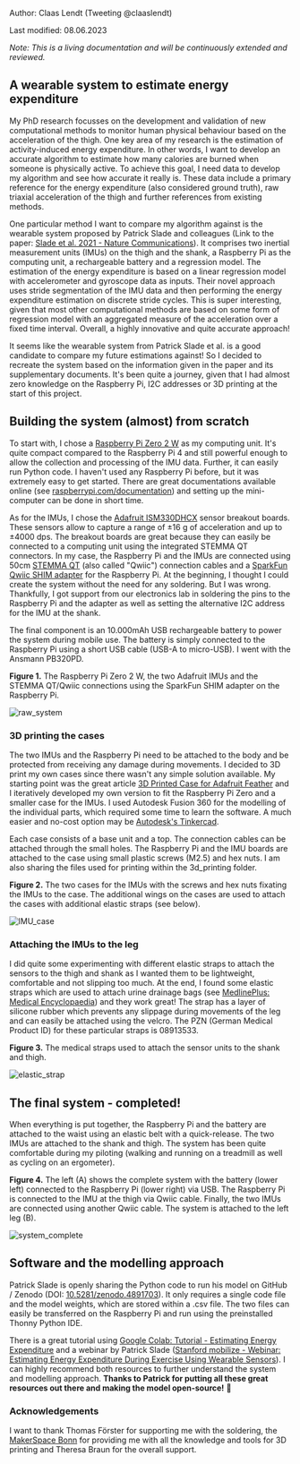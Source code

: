 Author: Claas Lendt (Tweeting @claaslendt)

Last modified: 08.06.2023

*Note: This is a living documentation and will be continuously extended and reviewed.*



## A wearable system to estimate energy expenditure

My PhD research focusses on the development and validation of new computational methods to monitor human physical behaviour based on the acceleration of the thigh. One key area of my research is the estimation of activity-induced energy expenditure. In other words, I want to develop an accurate algorithm to estimate how many calories are burned when someone is physically active. To achieve this goal, I need data to develop my algorithm and see how accurate it really is. These data include a primary reference for the energy expenditure (also considered ground truth), raw triaxial acceleration of the thigh and further references from existing methods.

One particular method I want to compare my algorithm against is the wearable system proposed by Patrick Slade and colleagues (Link to the paper: [Slade et al. 2021 - Nature Communications](https://www.nature.com/articles/s41467-021-24173-x)). It comprises two inertial measurement units (IMUs) on the thigh and the shank, a Raspberry Pi as the computing unit, a rechargeable battery and a regression model. The estimation of the energy expenditure is based on a linear regression model with accelerometer and gyroscope data as inputs. Their novel approach uses stride segmentation of the IMU data and then performing the energy expenditure estimation on discrete stride cycles. This is super interesting, given that most other computational methods are based on some form of regression model with an aggregated measure of the acceleration over a fixed time interval. Overall, a highly innovative and quite accurate approach!

It seems like the wearable system from Patrick Slade et al. is a good candidate to compare my future estimations against! So I decided to recreate the system based on the information given in the paper and its supplementary documents. It's been quite a journey, given that I had almost zero knowledge on the Raspberry Pi, I2C addresses or 3D printing at the start of this project.



## Building the system (almost) from scratch

To start with, I chose a [Raspberry Pi Zero 2 W](https://www.raspberrypi.com/products/raspberry-pi-zero-2-w/) as my computing unit. It's quite compact compared to the Raspberry Pi 4 and still powerful enough to allow the collection and processing of the IMU data. Further, it can easily run Python code. I haven't used any Raspberry Pi before, but it was extremely easy to get started. There are great documentations available online (see [raspberrypi.com/documentation](https://www.raspberrypi.com/documentation/computers/getting-started.html)) and setting up the mini-computer can be done in short time.

As for the IMUs, I chose the [Adafruit ISM330DHCX](https://www.adafruit.com/product/4502) sensor breakout boards. These sensors allow to capture a range of ±16 g of acceleration and up to ±4000 dps. The breakout boards are great because they can easily be connected to a computing unit using the integrated STEMMA QT connectors. In my case, the Raspberry Pi and the IMUs are connected using 50cm [STEMMA QT](https://www.adafruit.com/product/5385) (also called "Qwiic") connection cables and a [SparkFun Qwiic SHIM adapter](https://www.adafruit.com/product/4463) for the Raspberry Pi. At the beginning, I thought I could create the system without the need for any soldering. But I was wrong. Thankfully, I got support from our electronics lab in soldering the pins to the Raspberry Pi and the adapter as well as setting the alternative I2C address for the IMU at the shank.

The final component is an 10.000mAh USB rechargeable battery to power the system during mobile use. The battery is simply connected to the Raspberry Pi using a short USB cable (USB-A to micro-USB). I went with the Ansmann PB320PD.

**Figure 1.** The Raspberry Pi Zero 2 W, the two Adafruit IMUs and the STEMMA QT/Qwiic connections using the SparkFun SHIM adapter on the Raspberry Pi.

![raw_system](https://github.com/claaslendt/impl-slade/assets/49204955/20e179f1-8ac4-422e-9e06-f5bc6e4a780f)


### 3D printing the cases

The two IMUs and the Raspberry Pi need to be attached to the body and be protected from receiving any damage during movements. I decided to 3D print my own cases since there wasn't any simple solution available. My starting point was the great article [3D Printed Case for Adafruit Feather](https://learn.adafruit.com/3d-printed-case-for-adafruit-feather/3d-printing) and I iteratively developed my own version to fit the Raspberry Pi Zero and a smaller case for the IMUs. I used Autodesk Fusion 360 for the modelling of the individual parts, which required some time to learn the software. A much easier and no-cost option may be [Autodesk's Tinkercad](https://www.tinkercad.com/).

Each case consists of a base unit and a top. The connection cables can be attached through the small holes. The Raspberry Pi and the IMU boards are attached to the case using small plastic screws (M2.5) and hex nuts. I am also sharing the files used for printing within the 3d_printing folder.

**Figure 2.** The two cases for the IMUs with the screws and hex nuts fixating the IMUs to the case. The additional wings on the cases are used to attach the cases with additional elastic straps (see below).

![IMU_case](https://github.com/claaslendt/impl-slade/assets/49204955/76600a31-f1be-4da8-922f-9d3da3dbbac7)



### Attaching the IMUs to the leg

I did quite some experimenting with different elastic straps to attach the sensors to the thigh and shank as I wanted them to be lightweight, comfortable and not slipping too much. At the end, I found some elastic straps which are used to attach urine drainage bags (see [MedlinePlus: Medical Encyclopaedia](https://medlineplus.gov/ency/patientinstructions/000142.htm)) and they work great! The strap has a layer of silicone rubber which prevents any slippage during movements of the leg and can easily be attached using the velcro. The PZN (German Medical Product ID) for these particular straps is 08913533.

**Figure 3.** The medical straps used to attach the sensor units to the shank and thigh.

![elastic_strap](https://github.com/claaslendt/impl-slade/assets/49204955/1c2e8edf-f84d-4721-9943-fa2042734618)



## The final system - completed!

When everything is put together, the Raspberry Pi and the battery are attached to the waist using an elastic belt with a quick-release. The two IMUs are attached to the shank and thigh. The system has been quite comfortable during my piloting (walking and running on a treadmill as well as cycling on an ergometer).

**Figure 4.** The left (A) shows the complete system with the battery (lower left) connected to the Raspberry Pi (lower right) via USB. The Raspberry Pi is connected to the IMU at the thigh via Qwiic cable. Finally, the two IMUs are connected using another Qwiic cable. The system is attached to the left leg (B).

![system_complete](https://github.com/claaslendt/impl-slade/assets/49204955/634e9fc1-4ccc-43fb-ad92-6bc4dfad6169)



## Software and the modelling approach

Patrick Slade is openly sharing the Python code to run his model on GitHub / Zenodo (DOI: [10.5281/zenodo.4891703](https://doi.org/10.5281/zenodo.4891703)). It only requires a single code file and the model weights, which are stored within a .csv file. The two files can easily be transferred on the Raspberry Pi and run using the preinstalled Thonny Python IDE.

There is a great tutorial using [Google Colab: Tutorial - Estimating Energy Expenditure](https://colab.research.google.com/github/stanfordnmbl/mobilize-tutorials/blob/main/Tutorial_Estimating_Energy_Expenditure_During_Exercise.ipynb#scrollTo=iRwsQrItNHaX) and a webinar by Patrick Slade ([Stanford mobilize - Webinar: Estimating Energy Expenditure During Exercise Using Wearable Sensors](https://mobilize.stanford.edu/webinar-estimating-energy-expenditure-during-exercise-using-wearable-sensors/)). I can highly recommend both resources to further understand the system and modelling approach. **Thanks to Patrick for putting all these great resources out there and making the model open-source!** :rocket:



### Acknowledgements

I want to thank Thomas Förster for supporting me with the soldering, the [MakerSpace Bonn](https://makerspacebonn.de/) for providing me with all the knowledge and tools for 3D printing and Theresa Braun for the overall support.
